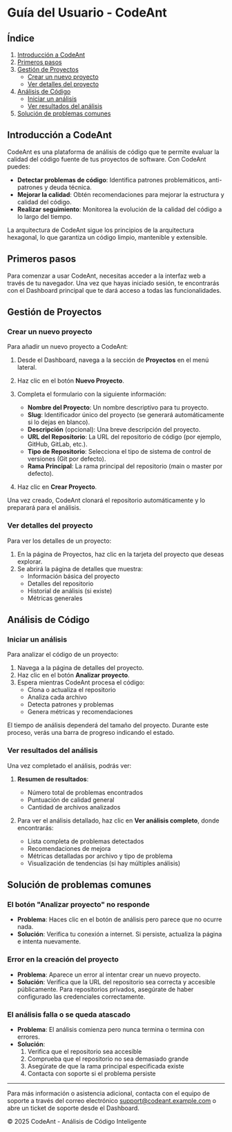 # Guía del Usuario - CodeAnt

## Índice
1. [Introducción a CodeAnt](#introducción-a-codeant)
2. [Primeros pasos](#primeros-pasos)
3. [Gestión de Proyectos](#gestión-de-proyectos)
   - [Crear un nuevo proyecto](#crear-un-nuevo-proyecto)
   - [Ver detalles del proyecto](#ver-detalles-del-proyecto)
4. [Análisis de Código](#análisis-de-código)
   - [Iniciar un análisis](#iniciar-un-análisis)
   - [Ver resultados del análisis](#ver-resultados-del-análisis)
5. [Solución de problemas comunes](#solución-de-problemas-comunes)

## Introducción a CodeAnt

CodeAnt es una plataforma de análisis de código que te permite evaluar la calidad del código fuente de tus proyectos de software. Con CodeAnt puedes:

- **Detectar problemas de código**: Identifica patrones problemáticos, anti-patrones y deuda técnica.
- **Mejorar la calidad**: Obtén recomendaciones para mejorar la estructura y calidad del código.
- **Realizar seguimiento**: Monitorea la evolución de la calidad del código a lo largo del tiempo.

La arquitectura de CodeAnt sigue los principios de la arquitectura hexagonal, lo que garantiza un código limpio, mantenible y extensible.

## Primeros pasos

Para comenzar a usar CodeAnt, necesitas acceder a la interfaz web a través de tu navegador. Una vez que hayas iniciado sesión, te encontrarás con el Dashboard principal que te dará acceso a todas las funcionalidades.

## Gestión de Proyectos

### Crear un nuevo proyecto

Para añadir un nuevo proyecto a CodeAnt:

1. Desde el Dashboard, navega a la sección de **Proyectos** en el menú lateral.
2. Haz clic en el botón **Nuevo Proyecto**.
3. Completa el formulario con la siguiente información:
   - **Nombre del Proyecto**: Un nombre descriptivo para tu proyecto.
   - **Slug**: Identificador único del proyecto (se generará automáticamente si lo dejas en blanco).
   - **Descripción** (opcional): Una breve descripción del proyecto.
   - **URL del Repositorio**: La URL del repositorio de código (por ejemplo, GitHub, GitLab, etc.).
   - **Tipo de Repositorio**: Selecciona el tipo de sistema de control de versiones (Git por defecto).
   - **Rama Principal**: La rama principal del repositorio (main o master por defecto).

4. Haz clic en **Crear Proyecto**.

Una vez creado, CodeAnt clonará el repositorio automáticamente y lo preparará para el análisis.

### Ver detalles del proyecto

Para ver los detalles de un proyecto:

1. En la página de Proyectos, haz clic en la tarjeta del proyecto que deseas explorar.
2. Se abrirá la página de detalles que muestra:
   - Información básica del proyecto
   - Detalles del repositorio
   - Historial de análisis (si existe)
   - Métricas generales

## Análisis de Código

### Iniciar un análisis

Para analizar el código de un proyecto:

1. Navega a la página de detalles del proyecto.
2. Haz clic en el botón **Analizar proyecto**.
3. Espera mientras CodeAnt procesa el código:
   - Clona o actualiza el repositorio
   - Analiza cada archivo
   - Detecta patrones y problemas
   - Genera métricas y recomendaciones

El tiempo de análisis dependerá del tamaño del proyecto. Durante este proceso, verás una barra de progreso indicando el estado.

### Ver resultados del análisis

Una vez completado el análisis, podrás ver:

1. **Resumen de resultados**:
   - Número total de problemas encontrados
   - Puntuación de calidad general
   - Cantidad de archivos analizados

2. Para ver el análisis detallado, haz clic en **Ver análisis completo**, donde encontrarás:
   - Lista completa de problemas detectados
   - Recomendaciones de mejora
   - Métricas detalladas por archivo y tipo de problema
   - Visualización de tendencias (si hay múltiples análisis)

## Solución de problemas comunes

### El botón "Analizar proyecto" no responde

- **Problema**: Haces clic en el botón de análisis pero parece que no ocurre nada.
- **Solución**: Verifica tu conexión a internet. Si persiste, actualiza la página e intenta nuevamente.

### Error en la creación del proyecto

- **Problema**: Aparece un error al intentar crear un nuevo proyecto.
- **Solución**: Verifica que la URL del repositorio sea correcta y accesible públicamente. Para repositorios privados, asegúrate de haber configurado las credenciales correctamente.

### El análisis falla o se queda atascado

- **Problema**: El análisis comienza pero nunca termina o termina con errores.
- **Solución**: 
  1. Verifica que el repositorio sea accesible
  2. Comprueba que el repositorio no sea demasiado grande
  3. Asegúrate de que la rama principal especificada existe
  4. Contacta con soporte si el problema persiste

---

Para más información o asistencia adicional, contacta con el equipo de soporte a través del correo electrónico support@codeant.example.com o abre un ticket de soporte desde el Dashboard.

© 2025 CodeAnt - Análisis de Código Inteligente
